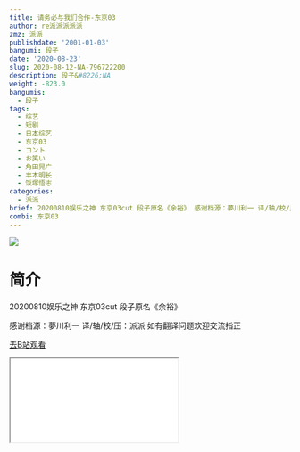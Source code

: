 ```yaml
---
title: 请务必与我们合作-东京03
author: re派派派派派
zmz: 派派
publishdate: '2001-01-03'
bangumi: 段子
date: '2020-08-23'
slug: 2020-08-12-NA-796722200
description: 段子&#8226;NA
weight: -823.0
bangumis:
  - 段子
tags:
  - 综艺
  - 短剧
  - 日本综艺
  - 东京03
  - コント
  - お笑い
  - 角田晃广
  - 丰本明长
  - 饭塚悟志
categories:
  - 派派
brief: 20200810娱乐之神 东京03cut 段子原名《余裕》 感谢档源：夢川利一 译/轴/校/压：派派 如有翻译问题欢迎交流指正
combi: 东京03
---
```

![](https://raw.githubusercontent.com/tcgriffith/owaraisite/master/static/tmpimg/f3f0269469ee9bac49d4edbfb9c398e19814bac2.jpg.480.jpg)
# 简介  
20200810娱乐之神 东京03cut
段子原名《余裕》

感谢档源：夢川利一
译/轴/校/压：派派
如有翻译问题欢迎交流指正  

[去B站观看](https://www.bilibili.com/video/av796722200/)
<div class ="resp-container"><iframe class="testiframe" src="//player.bilibili.com/player.html?aid=796722200"", scrolling="no", allowfullscreen="true" > </iframe></div> 
